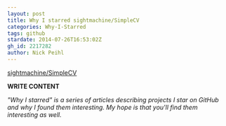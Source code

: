 ```yaml
---
layout: post
title: Why I starred sightmachine/SimpleCV
categories: Why-I-Starred
tags: github
stardate: 2014-07-26T16:53:02Z
gh_id: 2217282
author: Nick Peihl
---
```


[sightmachine/SimpleCV](https://github.com/sightmachine/SimpleCV)

**WRITE CONTENT**

*"Why I starred" is a series of articles describing projects I star on GitHub and why I found them interesting. My hope is that you'll find them interesting as well.*

